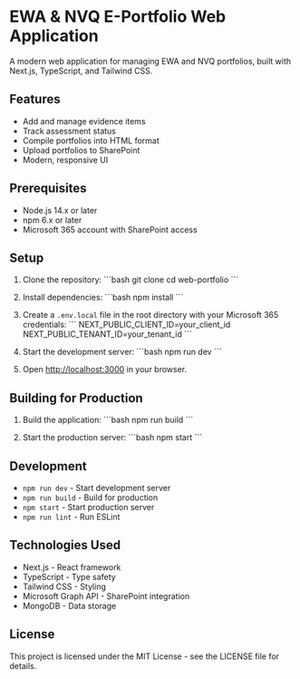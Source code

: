 # EWA & NVQ E-Portfolio Web Application

A modern web application for managing EWA and NVQ portfolios, built with Next.js, TypeScript, and Tailwind CSS.

## Features

- Add and manage evidence items
- Track assessment status
- Compile portfolios into HTML format
- Upload portfolios to SharePoint
- Modern, responsive UI

## Prerequisites

- Node.js 14.x or later
- npm 6.x or later
- Microsoft 365 account with SharePoint access

## Setup

1. Clone the repository:
   \`\`\`bash
   git clone <repository-url>
   cd web-portfolio
   \`\`\`

2. Install dependencies:
   \`\`\`bash
   npm install
   \`\`\`

3. Create a `.env.local` file in the root directory with your Microsoft 365 credentials:
   \`\`\`
   NEXT_PUBLIC_CLIENT_ID=your_client_id
   NEXT_PUBLIC_TENANT_ID=your_tenant_id
   \`\`\`

4. Start the development server:
   \`\`\`bash
   npm run dev
   \`\`\`

5. Open [http://localhost:3000](http://localhost:3000) in your browser.

## Building for Production

1. Build the application:
   \`\`\`bash
   npm run build
   \`\`\`

2. Start the production server:
   \`\`\`bash
   npm start
   \`\`\`

## Development

- `npm run dev` - Start development server
- `npm run build` - Build for production
- `npm start` - Start production server
- `npm run lint` - Run ESLint

## Technologies Used

- Next.js - React framework
- TypeScript - Type safety
- Tailwind CSS - Styling
- Microsoft Graph API - SharePoint integration
- MongoDB - Data storage

## License

This project is licensed under the MIT License - see the LICENSE file for details.
